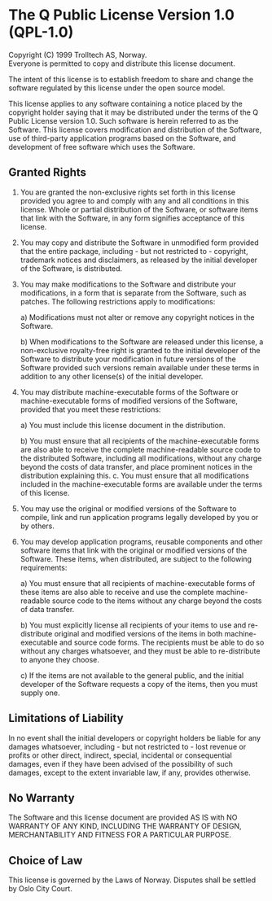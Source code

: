 
# The Q Public License Version 1.0 (QPL-1.0)

Copyright (C) 1999 Trolltech AS, Norway.  
Everyone is permitted to copy and distribute this license document.

The intent of this license is to establish freedom to share and change the software regulated by this license under the open source model.

This license applies to any software containing a notice placed by the copyright holder saying that it may be distributed under the terms of the Q Public License version 1.0\. Such software is herein referred to as the Software. This license covers modification and distribution of the Software, use of third-party application programs based on the Software, and development of free software which uses the Software.

## Granted Rights

1. You are granted the non-exclusive rights set forth in this license provided you agree to and comply with any and all conditions in this license. Whole or partial distribution of the Software, or software items that link with the Software, in any form signifies acceptance of this license.

2. You may copy and distribute the Software in unmodified form provided that the entire package, including - but not restricted to - copyright, trademark notices and disclaimers, as released by the initial developer of the Software, is distributed.

3. You may make modifications to the Software and distribute your modifications, in a form that is separate from the Software, such as patches. The following restrictions apply to modifications:

    a) Modifications must not alter or remove any copyright notices in the Software.
    
    b) When modifications to the Software are released under this license, a non-exclusive royalty-free right is granted to the initial developer of the Software to distribute your modification in future versions of the Software provided such versions remain available under these terms in addition to any other license(s) of the initial developer.

4. You may distribute machine-executable forms of the Software or machine-executable forms of modified versions of the Software, provided that you meet these restrictions:

    a) You must include this license document in the distribution.
    
    b) You must ensure that all recipients of the machine-executable forms are also able to receive the complete machine-readable source code to the distributed Software, including all modifications, without any charge beyond the costs of data transfer, and place prominent notices in the distribution explaining this.
    c. You must ensure that all modifications included in the machine-executable forms are available under the terms of this license.

5. You may use the original or modified versions of the Software to compile, link and run application programs legally developed by you or by others.

6. You may develop application programs, reusable components and other software items that link with the original or modified versions of the Software. These items, when distributed, are subject to the following requirements:

   a) You must ensure that all recipients of machine-executable forms of these items are also able to receive and use the complete machine-readable source code to the items without any charge beyond the costs of data transfer.
   
   b) You must explicitly license all recipients of your items to use and re-distribute original and modified versions of the items in both machine-executable and source code forms. The recipients must be able to do so without any charges whatsoever, and they must be able to re-distribute to anyone they choose.
   
   c) If the items are not available to the general public, and the initial developer of the Software requests a copy of the items, then you must supply one.


## Limitations of Liability
In no event shall the initial developers or copyright holders be liable for any damages whatsoever, including - but not restricted to - lost revenue or profits or other direct, indirect, special, incidental or consequential damages, even if they have been advised of the possibility of such damages, except to the extent invariable law, if any, provides otherwise.


## No Warranty
The Software and this license document are provided AS IS with NO WARRANTY OF ANY KIND, INCLUDING THE WARRANTY OF DESIGN, MERCHANTABILITY AND FITNESS FOR A PARTICULAR PURPOSE.


## Choice of Law
This license is governed by the Laws of Norway. Disputes shall be settled by Oslo City Court.

